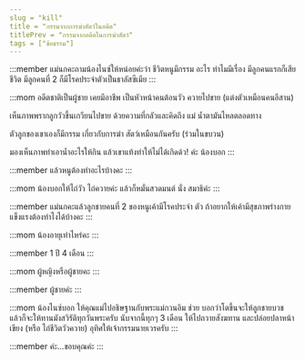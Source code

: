 ```yaml
---
slug = "kill"
title = "กรรมจากการฆ่าสัตว์ในอดีต"
titlePrev = "กรรมจากอดีตในการฆ่าสัตว์"
tags = ["ข้อธรรม"]
---
```


:::member
แม่นกคะถามน้องไนซ์ให้หน่อยค่ะว่า ชีวิตหนูมีกรรม
อะไร ทำไมมีเรื่อง มีลูกคนแรกก็เสียชีวิต มีลูกคนที่ 2 ก็มีโรคประจำตัวเป็นธาลัสซีเมีย
:::

:::mom
อดีตชาติเป็นผู้ชาย เคยมีอาชีพ เป็นหัวหน้าคนต้อนวัว
ควายไปขาย (แต่งตัวเหมือนคนอีสาน)

เห็นภาพพรากลูกวัวขึ้นเกวียนไปขาย ด้วยความที่กลัวและคิดถึง
แม่ น้ำตามันไหลตลอดทาง

ตัวลูกของเขาเองก็มีกรรม เกี่ยวกับการฆ่า
สัตว์เหมือนกันครับ (ร่วมในขบวน)

มองเห็นภาพทำเอาน้ำอะไรให้กิน แล้วเขาแท้งทำให้ไม่ได้เกิดด้ว!
ค่ะ น้องบอก
:::

:::member
แล้วหนูต้องทำอะไรบ้างคะ
:::

:::mom
น้องบอกให้ไถ่วัว ไถ่ควายค่ะ แล้วก็หมั่นสวดมนต์ นั่ง
สมาธิค่ะ
:::

:::member
แม่นกคะแล้วลูกชายคนที่ 2 ของหนูเค้ามีโรคประจำ
ตัว ถ้าอยากให้เค้ามีสุขภาพร่างกายแข็งแรงต้องทำไงได้บ้างคะ
:::

:::mom
น้องอายุเท่าไหร่คะ
:::

:::member
1 ปี 4 เดือน
:::

:::mom
ผู้หญิงหรือผู้ชายคะ
:::

:::member
ผู้ชายค่ะ
:::

:::mom
น้องไนซ์บอก ให้คุณแม่ไปอธิษฐานกับพระแม่กวนอิม
ช่วย บอกว่าโตขึ้นจะให้ลูกชายบวช แล้วก็จะให้ทานมังสวิรัติทุกวันพระครับ
นับจากนี้ทุกๆ 3 เดือน ให้ไปถวายสังฆทาน และปล่อยปลาหน้าเขียง (หรือ
ไถ่ชีวิตวัวควาย) อุทิศให้เจ้ากรรมนายเวรครับ
:::

:::member
ค่ะ...ขอบคุณค่ะ
:::